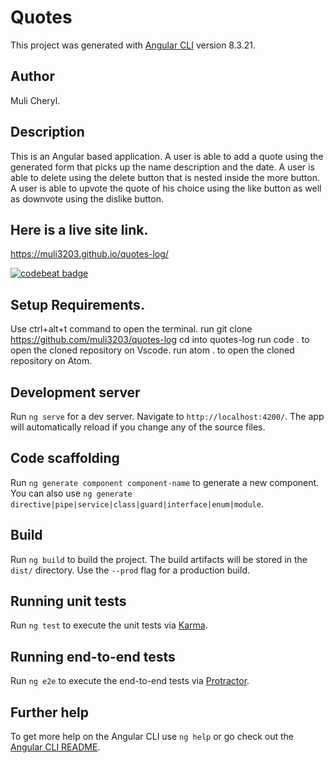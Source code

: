 # Quotes

This project was generated with [Angular CLI](https://github.com/angular/angular-cli) version 8.3.21.

## Author

Muli Cheryl.

## Description

This is an Angular based application.
A user is able to add a quote using the generated form that picks up the name description and the date.
A user is able to delete using the delete button that is nested inside the more button.
A user is able to upvote the quote of his choice using the like button as well as downvote using the dislike button.

## Here is a live site link.

https://muli3203.github.io/quotes-log/

[![codebeat badge](https://codebeat.co/badges/b314f780-47da-4b9b-aa5d-514d2a92919f)](https://codebeat.co/projects/github-com-muli3203-quotes-log-master)

## Setup Requirements.

Use ctrl+alt+t command to open the terminal.
run git clone https://github.com/muli3203/quotes-log 
cd into quotes-log
run code . to open the cloned repository on Vscode.
run atom . to open the cloned repository on Atom.

## Development server

Run `ng serve` for a dev server. Navigate to `http://localhost:4200/`. The app will automatically reload if you change any of the source files.

## Code scaffolding

Run `ng generate component component-name` to generate a new component. You can also use `ng generate directive|pipe|service|class|guard|interface|enum|module`.

## Build

Run `ng build` to build the project. The build artifacts will be stored in the `dist/` directory. Use the `--prod` flag for a production build.

## Running unit tests

Run `ng test` to execute the unit tests via [Karma](https://karma-runner.github.io).

## Running end-to-end tests

Run `ng e2e` to execute the end-to-end tests via [Protractor](http://www.protractortest.org/).

## Further help

To get more help on the Angular CLI use `ng help` or go check out the [Angular CLI README](https://github.com/angular/angular-cli/blob/master/README.md).
